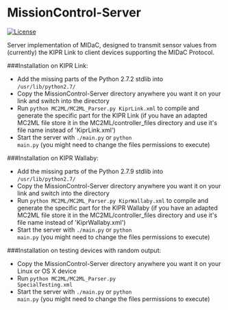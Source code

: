 # MissionControl-Server
[![License](https://img.shields.io/badge/license-MIT-brightgreen.svg?style=flat)](https://github.com/team-items/MissionControl-Server/blob/master/LICENSE)

Server implementation of MIDaC, designed to transmit sensor values from (currently) the KIPR Link to client devices supporting the MIDaC Protocol. 

###Installation on KIPR Link:
* Add the missing parts of the Python 2.7.2 stdlib into <code>/usr/lib/python2.7/</code>
* Copy the MissionControl-Server directory anywhere you want it on your link and switch into the directory
* Run <code>python MC2ML/MC2ML\_Parser.py KiprLink.xml</code> to compile and generate the specific part for the KIPR Link (if you have an adapted MC2ML file store it in the MC2ML/controller_files directory and use it's file name instead of 'KiprLink.xml')
* Start the server with <code>./main.py</code> or <code>python main.py</code> (you might need to change the files permissions to execute)

###Installation on KIPR Wallaby:
* Add the missing parts of the Python 2.7.9 stdlib into <code>/usr/lib/python2.7/</code>
* Copy the MissionControl-Server directory anywhere you want it on your link and switch into the directory
* Run <code>python MC2ML/MC2ML\_Parser.py KiprWallaby.xml</code> to compile and generate the specific part for the KIPR Wallaby (if you have an adapted MC2ML file store it in the MC2ML/controller_files directory and use it's file name instead of 'KiprWallaby.xml')
* Start the server with <code>./main.py</code> or <code>python main.py</code> (you might need to change the files permissions to execute)


###Installation on testing devices with random output:
* Copy the MissionControl-Server directory anywhere you want it on your Linux or OS X device
* Run <code>python MC2ML/MC2ML\_Parser.py SpecialTesting.xml</code> 
* Start the server with <code>./main.py</code> or <code>python main.py</code> (you might need to change the files permissions to execute)
